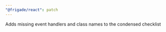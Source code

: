 ```yaml
---
"@frigade/react": patch
---
```


Adds missing event handlers and class names to the condensed checklist
